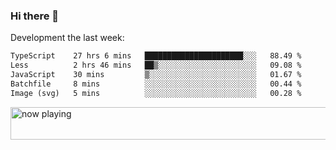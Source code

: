### Hi there 👋

Development the last week:
<!--START_SECTION:waka-->

```txt
TypeScript    27 hrs 6 mins   ██████████████████████░░░   88.49 %
Less          2 hrs 46 mins   ██▒░░░░░░░░░░░░░░░░░░░░░░   09.08 %
JavaScript    30 mins         ▒░░░░░░░░░░░░░░░░░░░░░░░░   01.67 %
Batchfile     8 mins          ░░░░░░░░░░░░░░░░░░░░░░░░░   00.44 %
Image (svg)   5 mins          ░░░░░░░░░░░░░░░░░░░░░░░░░   00.28 %
```

<!--END_SECTION:waka-->

<!--
**JASONPANGGO/jasonpanggo** is a ✨ _special_ ✨ repository because its `README.md` (this file) appears on your GitHub profile.

Here are some ideas to get you started:

- 🔭 I’m currently working on ...
- 🌱 I’m currently learning ...
- 👯 I’m looking to collaborate on ...
- 🤔 I’m looking for help with ...
- 💬 Ask me about ...
- 📫 How to reach me: ...
- 😄 Pronouns: ...
- ⚡ Fun fact: ...
-->

<a href="https://volt.fm/user/q8yd9e79csfr57rt" target="_blank"><img src="https://spotify-badge-egoist.vercel.app/api/now-playing" width="540" height="52" alt="now playing"></a>
